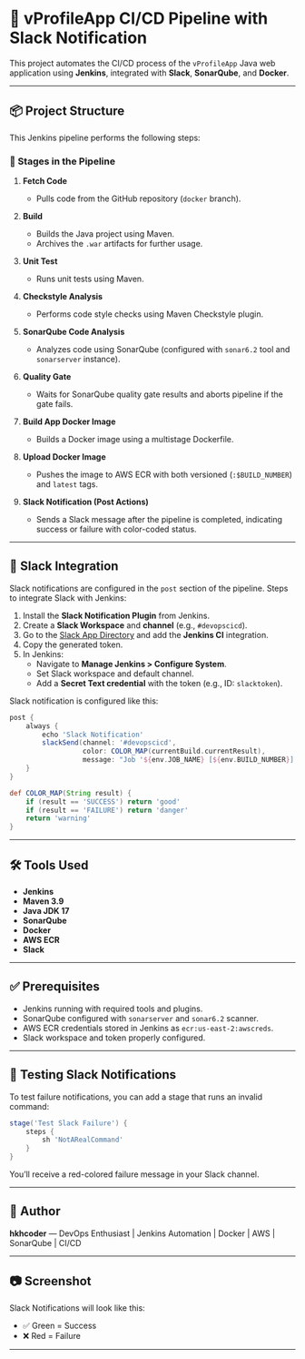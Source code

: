 # 🚀 vProfileApp CI/CD Pipeline with Slack Notification

This project automates the CI/CD process of the `vProfileApp` Java web application using **Jenkins**, integrated with **Slack**, **SonarQube**, and **Docker**.

---

## 📦 Project Structure

This Jenkins pipeline performs the following steps:

### 🔄 Stages in the Pipeline

1. **Fetch Code**
   - Pulls code from the GitHub repository (`docker` branch).

2. **Build**
   - Builds the Java project using Maven.
   - Archives the `.war` artifacts for further usage.

3. **Unit Test**
   - Runs unit tests using Maven.

4. **Checkstyle Analysis**
   - Performs code style checks using Maven Checkstyle plugin.

5. **SonarQube Code Analysis**
   - Analyzes code using SonarQube (configured with `sonar6.2` tool and `sonarserver` instance).

6. **Quality Gate**
   - Waits for SonarQube quality gate results and aborts pipeline if the gate fails.

7. **Build App Docker Image**
   - Builds a Docker image using a multistage Dockerfile.

8. **Upload Docker Image**
   - Pushes the image to AWS ECR with both versioned (`:$BUILD_NUMBER`) and `latest` tags.

9. **Slack Notification (Post Actions)**
   - Sends a Slack message after the pipeline is completed, indicating success or failure with color-coded status.

---

## 🔔 Slack Integration

Slack notifications are configured in the `post` section of the pipeline. Steps to integrate Slack with Jenkins:

1. Install the **Slack Notification Plugin** from Jenkins.
2. Create a **Slack Workspace** and **channel** (e.g., `#devopscicd`).
3. Go to the [Slack App Directory](https://api.slack.com/apps) and add the **Jenkins CI** integration.
4. Copy the generated token.
5. In Jenkins:
   - Navigate to **Manage Jenkins > Configure System**.
   - Set Slack workspace and default channel.
   - Add a **Secret Text credential** with the token (e.g., ID: `slacktoken`).

Slack notification is configured like this:

```groovy
post {
    always {
        echo 'Slack Notification'
        slackSend(channel: '#devopscicd',
                  color: COLOR_MAP(currentBuild.currentResult),
                  message: "Job '${env.JOB_NAME} [${env.BUILD_NUMBER}]' - ${currentBuild.currentResult}")
    }
}

def COLOR_MAP(String result) {
    if (result == 'SUCCESS') return 'good'
    if (result == 'FAILURE') return 'danger'
    return 'warning'
}
```

---

## 🛠 Tools Used

- **Jenkins**
- **Maven 3.9**
- **Java JDK 17**
- **SonarQube**
- **Docker**
- **AWS ECR**
- **Slack**

---

## ✅ Prerequisites

- Jenkins running with required tools and plugins.
- SonarQube configured with `sonarserver` and `sonar6.2` scanner.
- AWS ECR credentials stored in Jenkins as `ecr:us-east-2:awscreds`.
- Slack workspace and token properly configured.

---

## 🧪 Testing Slack Notifications

To test failure notifications, you can add a stage that runs an invalid command:

```groovy
stage('Test Slack Failure') {
    steps {
        sh 'NotARealCommand'
    }
}
```  

You’ll receive a red-colored failure message in your Slack channel.

---

## 📌 Author

**hkhcoder** — DevOps Enthusiast | Jenkins Automation | Docker | AWS | SonarQube | CI/CD

---

## 📷 Screenshot

Slack Notifications will look like this:
- ✅ Green = Success
- ❌ Red = Failure

---

